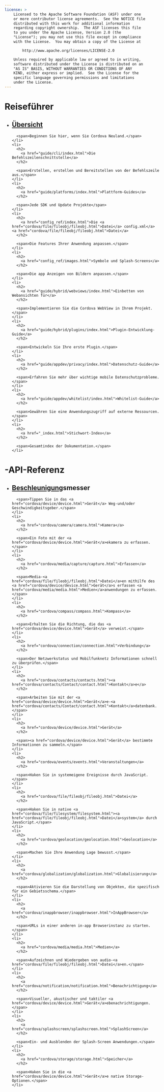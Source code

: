 ```yaml
---
license: >
    Licensed to the Apache Software Foundation (ASF) under one
    or more contributor license agreements.  See the NOTICE file
    distributed with this work for additional information
    regarding copyright ownership.  The ASF licenses this file
    to you under the Apache License, Version 2.0 (the
    "License"); you may not use this file except in compliance
    with the License.  You may obtain a copy of the License at

        http://www.apache.org/licenses/LICENSE-2.0

    Unless required by applicable law or agreed to in writing,
    software distributed under the License is distributed on an
    "AS IS" BASIS, WITHOUT WARRANTIES OR CONDITIONS OF ANY
    KIND, either express or implied.  See the License for the
    specific language governing permissions and limitations
    under the License.
---
```


<div id="home">
  <h1>
    Reiseführer
  </h1>
  
  <ul>
    <li>
      <h2>
        <a href="guide/overview/index.html">Übersicht</a>
      </h2>
      
      <span>Beginnen Sie hier, wenn Sie Cordova Neuland.</span>
    </li>
    <li>
      <h2>
        <a href="guide/cli/index.html">Die Befehlszeilenschnittstelle</a>
      </h2>
      
      <span>Erstellen, erstellen und Bereitstellen von der Befehlszeile aus.</span>
    </li>
    <li>
      <h2>
        <a href="guide/platforms/index.html">Plattform-Guides</a>
      </h2>
      
      <span>Jede SDK und Update Projekte</span>
    </li>
    <li>
      <h2>
        <a href="config_ref/index.html">Die <a href="cordova/file/fileobj/fileobj.html">Datei</a> config.xml</a> <a href="cordova/file/fileobj/fileobj.html">Datei</a>
      </h2>
      
      <span>Die Features Ihrer Anwendung anpassen.</span>
    </li>
    <li>
      <h2>
        <a href="config_ref/images.html">Symbole und Splash-Screens</a>
      </h2>
      
      <span>Die app Anzeigen von Bildern anpassen.</span>
    </li>
    <li>
      <h2>
        <a href="guide/hybrid/webviews/index.html">Einbetten von Webansichten für</a>
      </h2>
      
      <span>Implementieren Sie die Cordova WebView in Ihrem Projekt.</span>
    </li>
    <li>
      <h2>
        <a href="guide/hybrid/plugins/index.html">Plugin-Entwicklung-Guide</a>
      </h2>
      
      <span>Entwickeln Sie Ihre erste Plugin.</span>
    </li>
    <li>
      <h2>
        <a href="guide/appdev/privacy/index.html">Datenschutz-Guide</a>
      </h2>
      
      <span>Erfahren Sie mehr über wichtige mobile Datenschutzprobleme.</span>
    </li>
    <li>
      <h2>
        <a href="guide/appdev/whitelist/index.html">Whitelist-Guide</a>
      </h2>
      
      <span>Gewähren Sie eine Anwendungszugriff auf externe Ressourcen.</span>
    </li>
    <li>
      <h2>
        <a href="_index.html">Stichwort-Index</a>
      </h2>
      
      <span>Gesamtindex der Dokumentation.</span>
    </li>
  </ul>
  
  <h1>
    -API-Referenz
  </h1>
  
  <ul>
    <li>
      <h2>
        <a href="cordova/accelerometer/acceleration/acceleration.html">Beschleunigung</a>smesser
      </h2>
      
      <span>Tippen Sie in das <a href="cordova/device/device.html">Gerät</a> Weg-und/oder Geschwindigkeitsgeber.</span>
    </li>
    <li>
      <h2>
        <a href="cordova/camera/camera.html">Kamera</a>
      </h2>
      
      <span>Ein Foto mit der <a href="cordova/device/device.html">Gerät</a>ekamera zu erfassen.</span>
    </li>
    <li>
      <h2>
        <a href="cordova/media/capture/capture.html">Erfassen</a>
      </h2>
      
      <span>Media-<a href="cordova/file/fileobj/fileobj.html">Datei</a>en mithilfe des <a href="cordova/device/device.html">Gerät</a>s erfassen <a href="cordova/media/media.html">Medien</a>anwendungen zu erfassen.</span>
    </li>
    <li>
      <h2>
        <a href="cordova/compass/compass.html">Kompass</a>
      </h2>
      
      <span>Erhalten Sie die Richtung, die das <a href="cordova/device/device.html">Gerät</a> verweist.</span>
    </li>
    <li>
      <h2>
        <a href="cordova/connection/connection.html">Verbindung</a>
      </h2>
      
      <span>Der Netzwerkstatus und Mobilfunknetz Informationen schnell zu überprüfen.</span>
    </li>
    <li>
      <h2>
        <a href="cordova/contacts/contacts.html"><a href="cordova/contacts/Contact/contact.html">Kontakt</a>e</a>
      </h2>
      
      <span>Arbeiten Sie mit der <a href="cordova/device/device.html">Gerät</a>e-<a href="cordova/contacts/Contact/contact.html">Kontakt</a>datenbank.</span>
    </li>
    <li>
      <h2>
        <a href="cordova/device/device.html">Gerät</a>
      </h2>
      
      <span><a href="cordova/device/device.html">Gerät</a> bestimmte Informationen zu sammeln.</span>
    </li>
    <li>
      <h2>
        <a href="cordova/events/events.html">Veranstaltungen</a>
      </h2>
      
      <span>Haken Sie in systemeigene Ereignisse durch JavaScript.</span>
    </li>
    <li>
      <h2>
        <a href="cordova/file/fileobj/fileobj.html">Datei</a>
      </h2>
      
      <span>Haken Sie in native <a href="cordova/file/filesystem/filesystem.html"><a href="cordova/file/fileobj/fileobj.html">Datei</a>system</a> durch JavaScript.</span>
    </li>
    <li>
      <h2>
        <a href="cordova/geolocation/geolocation.html">Geolocation</a>
      </h2>
      
      <span>Machen Sie Ihre Anwendung Lage bewusst.</span>
    </li>
    <li>
      <h2>
        <a href="cordova/globalization/globalization.html">Globalisierung</a>
      </h2>
      
      <span>Aktivieren Sie die Darstellung von Objekten, die spezifisch für ein Gebietsschema.</span>
    </li>
    <li>
      <h2>
        <a href="cordova/inappbrowser/inappbrowser.html">InAppBrowser</a>
      </h2>
      
      <span>URLs in einer anderen in-app Browserinstanz zu starten.</span>
    </li>
    <li>
      <h2>
        <a href="cordova/media/media.html">Medien</a>
      </h2>
      
      <span>Aufzeichnen und Wiedergeben von audio-<a href="cordova/file/fileobj/fileobj.html">Datei</a>en.</span>
    </li>
    <li>
      <h2>
        <a href="cordova/notification/notification.html">Benachrichtigung</a>
      </h2>
      
      <span>Visueller, akustischer und taktiler <a href="cordova/device/device.html">Gerät</a>ebenachrichtigungen.</span>
    </li>
    <li>
      <h2>
        <a href="cordova/splashscreen/splashscreen.html">SplashScreen</a>
      </h2>
      
      <span>Ein- und Ausblenden der Splash-Screen Anwendungen.</span>
    </li>
    <li>
      <h2>
        <a href="cordova/storage/storage.html">Speicher</a>
      </h2>
      
      <span>Haken Sie in die <a href="cordova/device/device.html">Gerät</a>e native Storage-Optionen.</span>
    </li>
  </ul>
</div>
